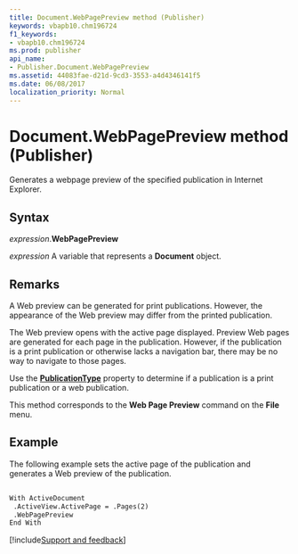 ```yaml
---
title: Document.WebPagePreview method (Publisher)
keywords: vbapb10.chm196724
f1_keywords:
- vbapb10.chm196724
ms.prod: publisher
api_name:
- Publisher.Document.WebPagePreview
ms.assetid: 44083fae-d21d-9cd3-3553-a4d4346141f5
ms.date: 06/08/2017
localization_priority: Normal
---
```



# Document.WebPagePreview method (Publisher)

Generates a webpage preview of the specified publication in Internet Explorer.


## Syntax

_expression_.**WebPagePreview**

 _expression_ A variable that represents a  **Document** object.


## Remarks

A Web preview can be generated for print publications. However, the appearance of the Web preview may differ from the printed publication.

The Web preview opens with the active page displayed. Preview Web pages are generated for each page in the publication. However, if the publication is a print publication or otherwise lacks a navigation bar, there may be no way to navigate to those pages.

Use the  **[PublicationType](Publisher.Document.PublicationType.md)** property to determine if a publication is a print publication or a web publication.

This method corresponds to the  **Web Page Preview** command on the **File** menu.


## Example

The following example sets the active page of the publication and generates a Web preview of the publication.


```vb
 
With ActiveDocument 
 .ActiveView.ActivePage = .Pages(2) 
 .WebPagePreview 
End With
```

[!include[Support and feedback](~/includes/feedback-boilerplate.md)]